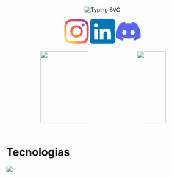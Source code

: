 <div align="center">
  <img align="center" src="https://capsule-render.vercel.app/api?type=waving&height=200&color=015f00&text=Leonardo%20Tavares&reversal=false&section=header&textBg=false&fontAlign=50&fontAlignY=35&animation=twinkling&fontColor=00a7ff&descAlign=50&descAlignY=50&fontSize=60" alt="Typing SVG" />
</div>

</br>

<div align="center">
  <a href="https://www.instagram.com/_leonardo_tavares_/">
    <img src="https://raw.githubusercontent.com/CLorant/readme-social-icons/main/large/colored/instagram.svg"/>
  </a>
  <a href="https://www.linkedin.com/in/leonardo-tavares-696240289/">
    <img src="https://raw.githubusercontent.com/CLorant/readme-social-icons/main/large/colored/linkedin.svg"/>
  </a>
  <a href="https://discord.com/users/f_leonardo_2006">
    <img src="https://raw.githubusercontent.com/CLorant/readme-social-icons/main/large/colored/discord.svg"/>
  </a>
</div>

</br>

<div align="center">
  <img height="190px" width="50%" src="https://github-readme-stats.vercel.app/api?username=Leonardotav1&show_icons=true&theme=dark"/>
  <img height="190px" width="39%" src="https://github-readme-stats.vercel.app/api/top-langs/?username=Leonardotav1&hide=html&layout=compact&theme=dark"/>
</div>

<br>

<h1>Tecnologias</h1>

  <a href="https://skillicons.dev">
    <img src="https://skillicons.dev/icons?i=html,css,js,nodejs,react,git,c,mongodb"/>
  </a>

